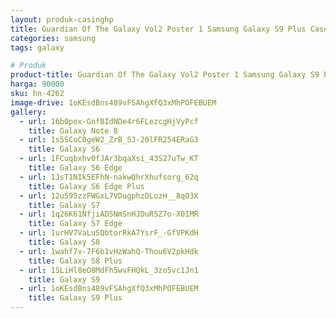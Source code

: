 ```yaml
---
layout: produk-casinghp
title: Guardian Of The Galaxy Vol2 Poster 1 Samsung Galaxy S9 Plus Case
categories: samsung
tags: galaxy

# Produk
product-title: Guardian Of The Galaxy Vol2 Poster 1 Samsung Galaxy S9 Plus Case
harga: 90000
sku: hn-4262
image-drive: 1oKEsdBns489vFSAhgXfQ3xMhPOFEBUEM
gallery:
  - url: 16b0pox-GnfBIdNDe4r6FLezcgHjVyPcf
    title: Galaxy Note 8
  - url: 1s5SCoC0geW2_ZrB_SJ-20lFR254ERaG3
    title: Galaxy S6
  - url: 1FCuqbxhv0fJAr3bqaXsi_43S27uTw_KT
    title: Galaxy S6 Edge
  - url: 1JsT1NIk5EFhN-nakwQhrXhufsorg_62q
    title: Galaxy S6 Edge Plus
  - url: 12u595zzFWGxL7VDugphzDLozH__8qO3X
    title: Galaxy S7
  - url: 1q26K61NfjiAD5NmSnHJDuRSZ7o-X0IMR
    title: Galaxy S7 Edge
  - url: 1urHV7VaLuSQbtorRkA7YsrF_-GfVPKdH
    title: Galaxy S8
  - url: 1wahf7v-7F6b1vHzWahQ-Thou6V2pkHdk
    title: Galaxy S8 Plus
  - url: 1SLiHl8eO8MdFh5wvFHQkL_3zo5vc1Jn1
    title: Galaxy S9
  - url: 1oKEsdBns489vFSAhgXfQ3xMhPOFEBUEM
    title: Galaxy S9 Plus
---
```

